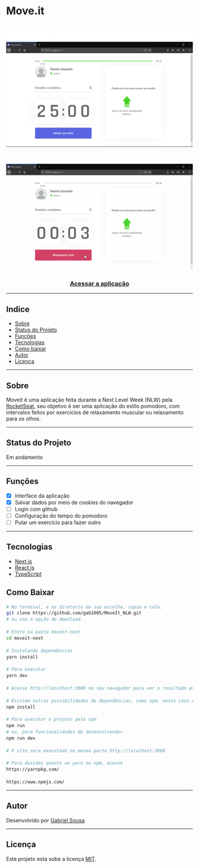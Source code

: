# Move.it
<h1>
  <img src="./public/readme_images/moveit_captura.png" alt="Captura de tela" />
</h1>

<h1>
  <img src="./public/readme_images/moveit_gif.gif" alt="Gif moveit" />
</h1>

<h3 align='center'>
  <a href='https://pomodoto-moveit-gab1005.vercel.app/' target="_blank">Acessar a aplicação</a>
</h3>

---
## Indice
- [Sobre](#-sobre)
- [Status do Projeto](#-status-do-projeto)
- [Funções](#-funções)
- [Tecnologias](#-tecnologias)
- [Como baixar](#-como-baixar)
- [Autor](#-autor)
- [Licença](#-licença)

---
## Sobre
Moveit é uma aplicação feita durante a Next Level Week (NLW) pela <a href="https://rocketseat.com.br/" target="_blank">RocketSeat</a>, seu objetivo é ser uma aplicação do estilo pomodoro, com intervalos feitos por exercícios de relaxamento muscular ou relaxamento para os olhos.

---
## Status do Projeto
Em andamento

---
## Funções
- [X] Interface da aplicação
- [X] Salvar dados por meio de cookies do navegador
- [ ] Login com github
- [ ] Configuração do tempo do pomodoro
- [ ] Pular um exercício para fazer outro

---
## Tecnologias
- <a href="https://nextjs.org/" target="_blank">Next.js</a>
- <a href="https://pt-br.reactjs.org/" target="_blank">React.js</a>
- <a href="https://www.typescriptlang.org/" target="_blank">TypeScript</a>

## Como Baixar
```bash
# No terminal, e no diretorio de sua escolha, copie e cole.
git clone https://github.com/gab1005/MoveIt_NLW.git
# ou use a opção de download.

# Entre na pasta moveit-next
cd moveit-next

# Instalando dependências
yarn install

# Para executar
yarn dev

# Acesse http://localhost:3000 no seu navagador para ver o resultado em tempo de produção

# Existem outras possibilidades de dependências, como npm, neste caso utilize para instalar
npm install

# Para executar o projeto pelo npm
npm run
# ou, para funcionalidades de desenvolvendor
npm run dev

# O site sera executado na mesma porta http://localhost:3000

# Para duvidas quanto ao yarn ou npm, acesse
https://yarnpkg.com/

https://www.npmjs.com/
```
---
## Autor
Desenvolvido por <a href="https://www.linkedin.com/in/gabriel-sousa-06858719b/" target="_blank">Gabriel Sousa</a>

---
## Licença
Este projeto esta sobe a licença [MIT](./LICENSE).
